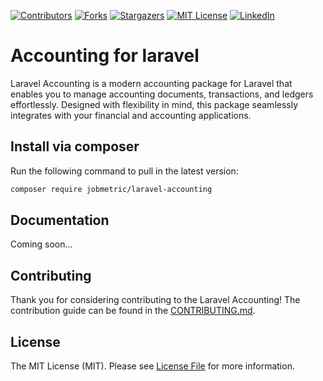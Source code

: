 [contributors-shield]: https://img.shields.io/github/contributors/jobmetric/laravel-accounting.svg?style=for-the-badge
[contributors-url]: https://github.com/jobmetric/laravel-accounting/graphs/contributors
[forks-shield]: https://img.shields.io/github/forks/jobmetric/laravel-accounting.svg?style=for-the-badge&label=Fork
[forks-url]: https://github.com/jobmetric/laravel-accounting/network/members
[stars-shield]: https://img.shields.io/github/stars/jobmetric/laravel-accounting.svg?style=for-the-badge
[stars-url]: https://github.com/jobmetric/laravel-accounting/stargazers
[license-shield]: https://img.shields.io/github/license/jobmetric/laravel-accounting.svg?style=for-the-badge
[license-url]: https://github.com/jobmetric/laravel-accounting/blob/master/LICENCE.md
[linkedin-shield]: https://img.shields.io/badge/-LinkedIn-blue.svg?style=for-the-badge&logo=linkedin&colorB=555
[linkedin-url]: https://linkedin.com/in/majidmohammadian

[![Contributors][contributors-shield]][contributors-url]
[![Forks][forks-shield]][forks-url]
[![Stargazers][stars-shield]][stars-url]
[![MIT License][license-shield]][license-url]
[![LinkedIn][linkedin-shield]][linkedin-url]

# Accounting for laravel

Laravel Accounting is a modern accounting package for Laravel that enables you to manage accounting documents, transactions, and ledgers effortlessly. Designed with flexibility in mind, this package seamlessly integrates with your financial and accounting applications.

## Install via composer

Run the following command to pull in the latest version:

```bash
composer require jobmetric/laravel-accounting
```

## Documentation

Coming soon...

## Contributing

Thank you for considering contributing to the Laravel Accounting! The contribution guide can be found in the [CONTRIBUTING.md](https://github.com/jobmetric/laravel-accounting/blob/master/CONTRIBUTING.md).

## License

The MIT License (MIT). Please see [License File](https://github.com/jobmetric/laravel-accounting/blob/master/LICENCE.md) for more information.
